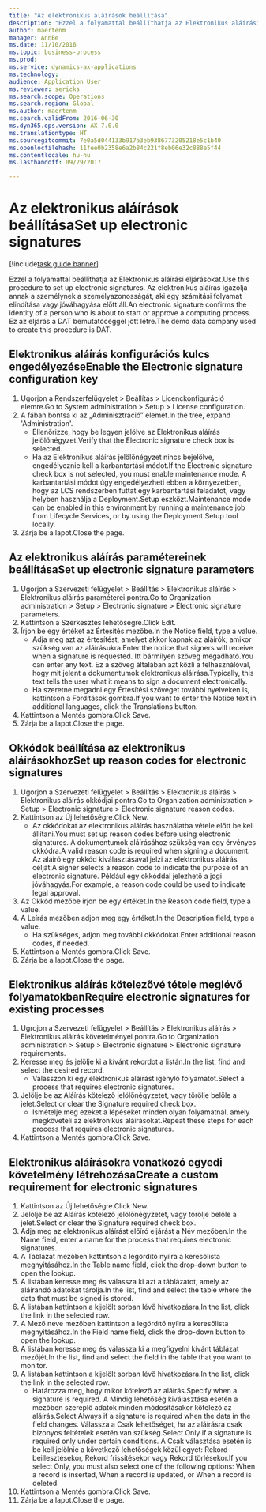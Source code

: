 ```yaml
--- 
title: "Az elektronikus aláírások beállítása"
description: "Ezzel a folyamattal beállíthatja az Elektronikus aláírási eljárásokat."
author: maertenm
manager: AnnBe
ms.date: 11/10/2016
ms.topic: business-process
ms.prod: 
ms.service: dynamics-ax-applications
ms.technology: 
audience: Application User
ms.reviewer: sericks
ms.search.scope: Operations
ms.search.region: Global
ms.author: maertenm
ms.search.validFrom: 2016-06-30
ms.dyn365.ops.version: AX 7.0.0
ms.translationtype: HT
ms.sourcegitcommit: 7e0a5d044133b917a3eb9386773205218e5c1b40
ms.openlocfilehash: 11fee0b2358e6a2b84c221f8eb06e32c888e5f44
ms.contentlocale: hu-hu
ms.lasthandoff: 09/29/2017

---
```

# <a name="set-up-electronic-signatures"></a><span data-ttu-id="e039b-103">Az elektronikus aláírások beállítása</span><span class="sxs-lookup"><span data-stu-id="e039b-103">Set up electronic signatures</span></span>

[!include[task guide banner](../../includes/task-guide-banner.md)]

<span data-ttu-id="e039b-104">Ezzel a folyamattal beállíthatja az Elektronikus aláírási eljárásokat.</span><span class="sxs-lookup"><span data-stu-id="e039b-104">Use this procedure to set up electronic signatures.</span></span> <span data-ttu-id="e039b-105">Az elektronikus aláírás igazolja annak a személynek a személyazonosságát, aki egy számítási folyamat elindítása vagy jóváhagyása előtt áll.</span><span class="sxs-lookup"><span data-stu-id="e039b-105">An electronic signature confirms the identity of a person who is about to start or approve a computing process.</span></span> <span data-ttu-id="e039b-106">Ez az eljárás a DAT bemutatócéggel jött létre.</span><span class="sxs-lookup"><span data-stu-id="e039b-106">The demo data company used to create this procedure is DAT.</span></span>


## <a name="enable-the-electronic-signature-configuration-key"></a><span data-ttu-id="e039b-107">Elektronikus aláírás konfigurációs kulcs engedélyezése</span><span class="sxs-lookup"><span data-stu-id="e039b-107">Enable the Electronic signature configuration key</span></span>
1. <span data-ttu-id="e039b-108">Ugorjon a Rendszerfelügyelet > Beállítás > Licenckonfiguráció elemre.</span><span class="sxs-lookup"><span data-stu-id="e039b-108">Go to System administration > Setup > License configuration.</span></span>
2. <span data-ttu-id="e039b-109">A fában bontsa ki az „Adminisztráció” elemet.</span><span class="sxs-lookup"><span data-stu-id="e039b-109">In the tree, expand 'Administration'.</span></span>
    * <span data-ttu-id="e039b-110">Ellenőrizze, hogy be legyen jelölve az Elektronikus aláírás jelölőnégyzet.</span><span class="sxs-lookup"><span data-stu-id="e039b-110">Verify that the Electronic signature check box is selected.</span></span>  
    * <span data-ttu-id="e039b-111">Ha az Elektronikus aláírás jelölőnégyzet nincs bejelölve, engedélyeznie kell a karbantartási módot.</span><span class="sxs-lookup"><span data-stu-id="e039b-111">If the Electronic signature check box is not selected, you must enable maintenance mode.</span></span> <span data-ttu-id="e039b-112">A karbantartási módot úgy engedélyezheti ebben a környezetben, hogy az LCS rendszerben futtat egy karbantartási feladatot, vagy helyben használja a Deployment.Setup eszközt.</span><span class="sxs-lookup"><span data-stu-id="e039b-112">Maintenance mode can be enabled in this environment by running a maintenance job from Lifecycle Services, or by using the Deployment.Setup tool locally.</span></span>  
3. <span data-ttu-id="e039b-113">Zárja be a lapot.</span><span class="sxs-lookup"><span data-stu-id="e039b-113">Close the page.</span></span>

## <a name="set-up-electronic-signature-parameters"></a><span data-ttu-id="e039b-114">Az elektronikus aláírás paramétereinek beállítása</span><span class="sxs-lookup"><span data-stu-id="e039b-114">Set up electronic signature parameters</span></span>
1. <span data-ttu-id="e039b-115">Ugorjon a Szervezeti felügyelet > Beállítás > Elektronikus aláírás > Elektronikus aláírás paraméterei pontra.</span><span class="sxs-lookup"><span data-stu-id="e039b-115">Go to Organization administration > Setup > Electronic signature > Electronic signature parameters.</span></span>
2. <span data-ttu-id="e039b-116">Kattintson a Szerkesztés lehetőségre.</span><span class="sxs-lookup"><span data-stu-id="e039b-116">Click Edit.</span></span>
3. <span data-ttu-id="e039b-117">Írjon be egy értéket az Értesítés mezőbe.</span><span class="sxs-lookup"><span data-stu-id="e039b-117">In the Notice field, type a value.</span></span>
    * <span data-ttu-id="e039b-118">Adja meg azt az értesítést, amelyet akkor kapnak az aláírók, amikor szükség van az aláírásukra.</span><span class="sxs-lookup"><span data-stu-id="e039b-118">Enter the notice that signers will receive when a signature is requested.</span></span> <span data-ttu-id="e039b-119">Itt bármilyen szöveg megadható.</span><span class="sxs-lookup"><span data-stu-id="e039b-119">You can enter any text.</span></span> <span data-ttu-id="e039b-120">Ez a szöveg általában azt közli a felhasználóval, hogy mit jelent a dokumentumok elektronikus aláírása.</span><span class="sxs-lookup"><span data-stu-id="e039b-120">Typically, this text tells the user what it means to sign a document electronically.</span></span>  
    * <span data-ttu-id="e039b-121">Ha szeretne megadni egy Értesítési szöveget további nyelveken is, kattintson a Fordítások gombra.</span><span class="sxs-lookup"><span data-stu-id="e039b-121">If you want to enter the Notice text in additional languages, click the Translations button.</span></span>  
4. <span data-ttu-id="e039b-122">Kattintson a Mentés gombra.</span><span class="sxs-lookup"><span data-stu-id="e039b-122">Click Save.</span></span>
5. <span data-ttu-id="e039b-123">Zárja be a lapot.</span><span class="sxs-lookup"><span data-stu-id="e039b-123">Close the page.</span></span>

## <a name="set-up-reason-codes-for-electronic-signatures"></a><span data-ttu-id="e039b-124">Okkódok beállítása az elektronikus aláírásokhoz</span><span class="sxs-lookup"><span data-stu-id="e039b-124">Set up reason codes for electronic signatures</span></span>
1. <span data-ttu-id="e039b-125">Ugorjon a Szervezeti felügyelet > Beállítás > Elektronikus aláírás > Elektronikus aláírás okkódjai pontra.</span><span class="sxs-lookup"><span data-stu-id="e039b-125">Go to Organization administration > Setup > Electronic signature > Electronic signature reason codes.</span></span>
2. <span data-ttu-id="e039b-126">Kattintson az Új lehetőségre.</span><span class="sxs-lookup"><span data-stu-id="e039b-126">Click New.</span></span>
    * <span data-ttu-id="e039b-127">Az okkódokat az elektronikus aláírás használatba vétele előtt be kell állítani.</span><span class="sxs-lookup"><span data-stu-id="e039b-127">You must set up reason codes before using electronic signatures.</span></span> <span data-ttu-id="e039b-128">A dokumentumok aláírásához szükség van egy érvényes okkódra.</span><span class="sxs-lookup"><span data-stu-id="e039b-128">A valid reason code is required when signing a document.</span></span>     <span data-ttu-id="e039b-129">Az aláíró egy okkód kiválasztásával jelzi az elektronikus aláírás célját.</span><span class="sxs-lookup"><span data-stu-id="e039b-129">A signer selects a reason code to indicate the purpose of an electronic signature.</span></span> <span data-ttu-id="e039b-130">Például egy okkóddal jelezhető a jogi jóváhagyás.</span><span class="sxs-lookup"><span data-stu-id="e039b-130">For example, a reason code could be used to indicate legal approval.</span></span>  
3. <span data-ttu-id="e039b-131">Az Okkód mezőbe írjon be egy értéket.</span><span class="sxs-lookup"><span data-stu-id="e039b-131">In the Reason code field, type a value.</span></span>
4. <span data-ttu-id="e039b-132">A Leírás mezőben adjon meg egy értéket.</span><span class="sxs-lookup"><span data-stu-id="e039b-132">In the Description field, type a value.</span></span>
    * <span data-ttu-id="e039b-133">Ha szükséges, adjon meg további okkódokat.</span><span class="sxs-lookup"><span data-stu-id="e039b-133">Enter additional reason codes, if needed.</span></span>  
5. <span data-ttu-id="e039b-134">Kattintson a Mentés gombra.</span><span class="sxs-lookup"><span data-stu-id="e039b-134">Click Save.</span></span>
6. <span data-ttu-id="e039b-135">Zárja be a lapot.</span><span class="sxs-lookup"><span data-stu-id="e039b-135">Close the page.</span></span>

## <a name="require-electronic-signatures-for-existing-processes"></a><span data-ttu-id="e039b-136">Elektronikus aláírás kötelezővé tétele meglévő folyamatokban</span><span class="sxs-lookup"><span data-stu-id="e039b-136">Require electronic signatures for existing processes</span></span>
1. <span data-ttu-id="e039b-137">Ugrojon a Szervezeti felügyelet > Beállítás > Elektronikus aláírás > Elektronikus aláírás követelményei pontra.</span><span class="sxs-lookup"><span data-stu-id="e039b-137">Go to Organization administration > Setup > Electronic signature > Electronic signature requirements.</span></span>
2. <span data-ttu-id="e039b-138">Keresse meg és jelölje ki a kívánt rekordot a listán.</span><span class="sxs-lookup"><span data-stu-id="e039b-138">In the list, find and select the desired record.</span></span>
    * <span data-ttu-id="e039b-139">Válasszon ki egy elektronikus aláírást igénylő folyamatot.</span><span class="sxs-lookup"><span data-stu-id="e039b-139">Select a process that requires electronic signatures.</span></span>  
3. <span data-ttu-id="e039b-140">Jelölje be az Aláírás kötelező jelölőnégyzetet, vagy törölje belőle a jelet.</span><span class="sxs-lookup"><span data-stu-id="e039b-140">Select or clear the Signature required check box.</span></span>
    * <span data-ttu-id="e039b-141">Ismételje meg ezeket a lépéseket minden olyan folyamatnál, amely megköveteli az elektronikus aláírásokat.</span><span class="sxs-lookup"><span data-stu-id="e039b-141">Repeat these steps for each process that requires electronic signatures.</span></span>  
4. <span data-ttu-id="e039b-142">Kattintson a Mentés gombra.</span><span class="sxs-lookup"><span data-stu-id="e039b-142">Click Save.</span></span>

## <a name="create-a-custom-requirement-for-electronic-signatures"></a><span data-ttu-id="e039b-143">Elektronikus aláírásokra vonatkozó egyedi követelmény létrehozása</span><span class="sxs-lookup"><span data-stu-id="e039b-143">Create a custom requirement for electronic signatures</span></span>
1. <span data-ttu-id="e039b-144">Kattintson az Új lehetőségre.</span><span class="sxs-lookup"><span data-stu-id="e039b-144">Click New.</span></span>
2. <span data-ttu-id="e039b-145">Jelölje be az Aláírás kötelező jelölőnégyzetet, vagy törölje belőle a jelet.</span><span class="sxs-lookup"><span data-stu-id="e039b-145">Select or clear the Signature required check box.</span></span>
3. <span data-ttu-id="e039b-146">Adja meg az elektronikus aláírást előíró eljárást a Név mezőben.</span><span class="sxs-lookup"><span data-stu-id="e039b-146">In the Name field, enter a name for the process that requires electronic signatures.</span></span>
4. <span data-ttu-id="e039b-147">A Táblázat mezőben kattintson a legördítő nyílra a keresőlista megnyitásához.</span><span class="sxs-lookup"><span data-stu-id="e039b-147">In the Table name field, click the drop-down button to open the lookup.</span></span>
5. <span data-ttu-id="e039b-148">A listában keresse meg és válassza ki azt a táblázatot, amely az aláírandó adatokat tárolja.</span><span class="sxs-lookup"><span data-stu-id="e039b-148">In the list, find and select the table where the data that must be signed is stored.</span></span>
6. <span data-ttu-id="e039b-149">A listában kattintson a kijelölt sorban lévő hivatkozásra.</span><span class="sxs-lookup"><span data-stu-id="e039b-149">In the list, click the link in the selected row.</span></span>
7. <span data-ttu-id="e039b-150">A Mező neve mezőben kattintson a legördítő nyílra a keresőlista megnyitásához.</span><span class="sxs-lookup"><span data-stu-id="e039b-150">In the Field name field, click the drop-down button to open the lookup.</span></span>
8. <span data-ttu-id="e039b-151">A listában keresse meg és válassza ki a megfigyelni kívánt táblázat mezőjét.</span><span class="sxs-lookup"><span data-stu-id="e039b-151">In the list, find and select the field in the table that you want to monitor.</span></span>
9. <span data-ttu-id="e039b-152">A listában kattintson a kijelölt sorban lévő hivatkozásra.</span><span class="sxs-lookup"><span data-stu-id="e039b-152">In the list, click the link in the selected row.</span></span>
    * <span data-ttu-id="e039b-153">Határozza meg, hogy mikor kötelező az aláírás.</span><span class="sxs-lookup"><span data-stu-id="e039b-153">Specify when a signature is required.</span></span>     <span data-ttu-id="e039b-154">A Mindig lehetőség kiválasztása esetén a mezőben szereplő adatok minden módosításakor kötelező az aláírás.</span><span class="sxs-lookup"><span data-stu-id="e039b-154">Select Always if a signature is required when the data in the field changes.</span></span>     <span data-ttu-id="e039b-155">Válassza a Csak lehetőséget, ha az aláírásra csak bizonyos feltételek esetén van szükség.</span><span class="sxs-lookup"><span data-stu-id="e039b-155">Select Only if a signature is required only under certain conditions.</span></span> <span data-ttu-id="e039b-156">A Csak választása esetén is be kell jelölnie a következő lehetőségek közül egyet: Rekord beillesztésekor, Rekord frissítésekor vagy Rekord törlésekor.</span><span class="sxs-lookup"><span data-stu-id="e039b-156">If you select Only, you must also select one of the following options: When a record is inserted, When a record is updated, or When a record is deleted.</span></span>  
10. <span data-ttu-id="e039b-157">Kattintson a Mentés gombra.</span><span class="sxs-lookup"><span data-stu-id="e039b-157">Click Save.</span></span>
11. <span data-ttu-id="e039b-158">Zárja be a lapot.</span><span class="sxs-lookup"><span data-stu-id="e039b-158">Close the page.</span></span>


